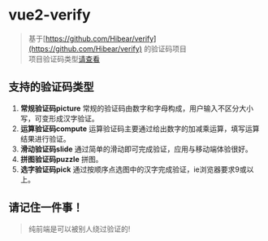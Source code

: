 # vue2-verify

> 基于[https://github.com/Hibear/verify](https://github.com/Hibear/verify) 的验证码项目  
> 项目验证码类型[请查看](http://veui.net/)

## 支持的验证码类型  

1. **常规验证码picture** 常规的验证码由数字和字母构成，用户输入不区分大小写，可变形成汉字验证。 
2. **运算验证码compute** 运算验证码主要通过给出数字的加减乘运算，填写运算结果进行验证。 
3. **滑动验证码slide** 通过简单的滑动即可完成验证，应用与移动端体验很好。  
4. **拼图验证码puzzle** 拼图。 
5. **选字验证码pick** 通过按顺序点选图中的汉字完成验证，ie浏览器要求9或以上。  

## 请记住一件事！
> 纯前端是可以被别人绕过验证的!



